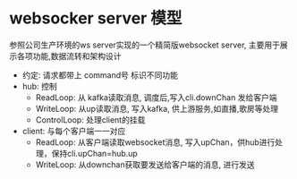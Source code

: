 # websocker server 模型

参照公司生产环境的ws server实现的一个精简版websocket server, 主要用于展示各项功能,数据流转和架构设计
- 约定: 请求都带上 command号 标识不同功能
- hub: 控制 
     - ReadLoop: 从 kafka读取消息, 调度后,写入cli.downChan 发给客户端
     - WriteLoop: 从up读取消息, 写入kafka, 供上游服务,如直播,歌房等处理
     - ControlLoop: 处理client的挂载
- client: 与每个客户端一一对应
    - ReadLoop: 从客户端读取websocket消息, 写入upChan，供hub进行处理，保持cli.upChan=hub.up
    - WriteLoop: 从downchan获取要发送给客户端的消息, 进行发送 
  

